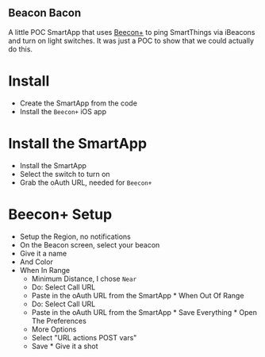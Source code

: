 Beacon Bacon
------------

A little POC SmartApp that uses [Beecon+](http://www.beaconsandwich.com/beecon+.html) to ping SmartThings
via iBeacons and turn on light switches. It was just a POC to show that we could actually do this.

Install
=======

   * Create the SmartApp from the code
   * Install the `Beecon+` iOS app

Install the SmartApp
====================

   * Install the SmartApp
   * Select the switch to turn on
   * Grab the oAuth URL, needed for `Beecon+`

Beecon+ Setup
=============

   * Setup the Region, no notifications
   * On the Beacon screen, select your beacon
   * Give it a name
   * And Color
   * When In Range
      * Minimum Distance, I chose `Near`
      * Do: Select Call URL
      * Paste in the oAuth URL from the SmartApp
    * When Out Of Range
      * Do: Select Call URL
      * Paste in the oAuth URL from the SmartApp
    * Save Everything
    * Open The Preferences
       * More Options
       * Select "URL actions POST vars"
       * Save
    * Give it a shot

